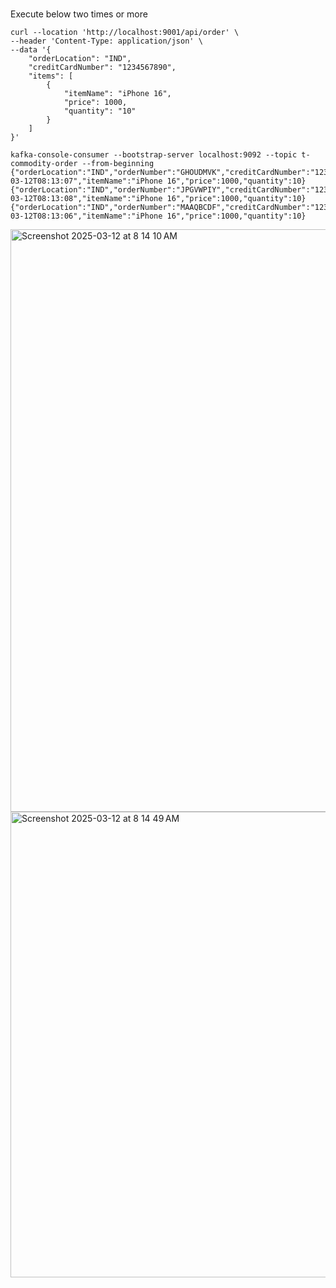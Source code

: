 #

Execute below two times or more

```
curl --location 'http://localhost:9001/api/order' \
--header 'Content-Type: application/json' \
--data '{
    "orderLocation": "IND",
    "creditCardNumber": "1234567890",
    "items": [
        {
            "itemName": "iPhone 16",
            "price": 1000,
            "quantity": "10"
        }
    ]
}'
```

```
kafka-console-consumer --bootstrap-server localhost:9092 --topic t-commodity-order --from-beginning
{"orderLocation":"IND","orderNumber":"GHOUDMVK","creditCardNumber":"1234567890","orderDateTime":"2025-03-12T08:13:07","itemName":"iPhone 16","price":1000,"quantity":10}
{"orderLocation":"IND","orderNumber":"JPGVWPIY","creditCardNumber":"1234567890","orderDateTime":"2025-03-12T08:13:08","itemName":"iPhone 16","price":1000,"quantity":10}
{"orderLocation":"IND","orderNumber":"MAAQBCDF","creditCardNumber":"1234567890","orderDateTime":"2025-03-12T08:13:06","itemName":"iPhone 16","price":1000,"quantity":10}
```

<img width="932" alt="Screenshot 2025-03-12 at 8 14 10 AM" src="https://github.com/user-attachments/assets/ddbf4c0a-5cef-4d61-b7ed-e034c23c37f1" />

<img width="745" alt="Screenshot 2025-03-12 at 8 14 49 AM" src="https://github.com/user-attachments/assets/6b3b4f65-5bcb-46fa-a289-fa9ef41e074c" />
